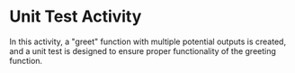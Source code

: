 # Unit Test Activity

In this activity, a "greet" function with multiple potential outputs is created, and a unit test is designed to ensure proper functionality of the greeting function.
